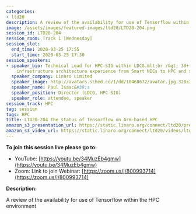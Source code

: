 ```yaml
---
categories:
- ltd20
description: A review of the availability for use of Tensorflow within the HPC environment
image: /assets/images/featured-images/ltd20/LTD20-204.png
session_id: LTD20-204
session_room: Track 1 [Wednesday]
session_slot:
  end_time: 2020-03-25 17:55
  start_time: 2020-03-25 17:30
session_speakers:
- speaker_bio: Technical Lead for HPC-SIG within LDCG.&lt;br /&gt; 30+ years international
    infrastructure architecture experience from Smart NICs to HPC and software development.
  speaker_company: Linaro Limited
  speaker_image: http://avatars.sched.co/1/dd/10468672/avatar.jpg.320x320px.jpg?f28
  speaker_name: Paul Isaac&#39;s
  speaker_position: Director (LDCG, HPC-SIG)
  speaker_role: attendee, speaker
session_track: HPC
tag: session
tags: HPC
title: LTD20-204 The status of Tensorflow on Arm-based HPC
amazon_s3_presentation_url: https://static.linaro.org/connect/ltd20/presentations/LTD20-204-0.pdf
amazon_s3_video_url: https://static.linaro.org/connect/ltd20/videos/ltd20-204.mp4
---
```


**To join this session live please go to:**

*   YouTube: [https://youtu.be/34MuzEb4gmw](https://youtu.be/34MuzEb4gmw)
*   Zoom: Link to join Webinar: [https://zoom.us/j/800993714](https://zoom.us/j/800993714)

**Description:**

A review of the availability for use of Tensorflow within the HPC environment